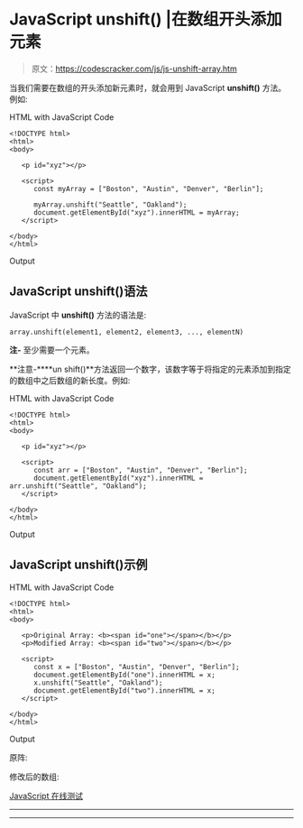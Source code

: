 # JavaScript unshift() |在数组开头添加元素

> 原文：<https://codescracker.com/js/js-unshift-array.htm>

当我们需要在数组的开头添加新元素时，就会用到 JavaScript **unshift()** 方法。 例如:

HTML with JavaScript Code

```
<!DOCTYPE html>
<html>
<body>

   <p id="xyz"></p>

   <script>
      const myArray = ["Boston", "Austin", "Denver", "Berlin"];

      myArray.unshift("Seattle", "Oakland");
      document.getElementById("xyz").innerHTML = myArray;
   </script>

</body>
</html>
```

Output

## JavaScript unshift()语法

JavaScript 中 **unshift()** 方法的语法是:

```
array.unshift(element1, element2, element3, ..., elementN)
```

**注-** 至少需要一个元素。

**注意-****un shift()**方法返回一个数字，该数字等于将指定的元素添加到指定的数组中之后数组的新长度。例如:

HTML with JavaScript Code

```
<!DOCTYPE html>
<html>
<body>

   <p id="xyz"></p>

   <script>
      const arr = ["Boston", "Austin", "Denver", "Berlin"];
      document.getElementById("xyz").innerHTML = arr.unshift("Seattle", "Oakland");
   </script>

</body>
</html>
```

Output

## JavaScript unshift()示例

HTML with JavaScript Code

```
<!DOCTYPE html>
<html>
<body>

   <p>Original Array: <b><span id="one"></span></b></p>
   <p>Modified Array: <b><span id="two"></span></b></p>

   <script>
      const x = ["Boston", "Austin", "Denver", "Berlin"];
      document.getElementById("one").innerHTML = x;
      x.unshift("Seattle", "Oakland");
      document.getElementById("two").innerHTML = x;
   </script>

</body>
</html>
```

Output

原阵:

修改后的数组:

[JavaScript 在线测试](/exam/showtest.php?subid=6)

* * *

* * *